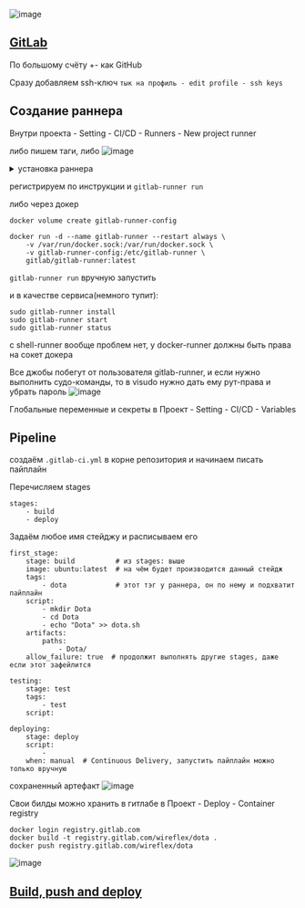![image](https://github.com/user-attachments/assets/d06e49ef-a960-47a5-a9df-09bea2642523)

## [GitLab](https://gitlab.com/)

По большому счёту +- как GitHub

Сразу добавляем ssh-ключ ```тык на профиль - edit profile - ssh keys```

## Создание раннера

Внутри проекта - Setting - CI/CD - Runners - New project runner

либо пишем таги, либо ![image](https://github.com/user-attachments/assets/9f1ab826-a0c7-467a-9092-bf2bad94d6d6)

<details> <summary>установка раннера</summary>

``` 
# Download the binary for your system
sudo curl -L --output /usr/local/bin/gitlab-runner https://gitlab-runner-downloads.s3.amazonaws.com/latest/binaries/gitlab-runner-linux-amd64

# Give it permission to execute
sudo chmod +x /usr/local/bin/gitlab-runner

# Create a GitLab Runner user
sudo useradd --comment 'GitLab Runner' --create-home gitlab-runner --shell /bin/bash

# Install and run as a service
sudo gitlab-runner install --user=gitlab-runner --working-directory=/home/gitlab-runner
sudo gitlab-runner start
```
</details>

регистрируем по инструкции и ```gitlab-runner run```

либо через докер
```
docker volume create gitlab-runner-config

docker run -d --name gitlab-runner --restart always \
    -v /var/run/docker.sock:/var/run/docker.sock \
    -v gitlab-runner-config:/etc/gitlab-runner \
    gitlab/gitlab-runner:latest
```
```gitlab-runner run``` вручную запустить

и в качестве сервиса(немного тупит):
```
sudo gitlab-runner install
sudo gitlab-runner start
sudo gitlab-runner status
```
с shell-runner вообще проблем нет, у docker-runner должны быть права на сокет докера

Все джобы побегут от пользователя gitlab-runner, и если нужно выполнить судо-команды, то в visudo нужно дать ему рут-права и убрать пароль ![image](https://github.com/user-attachments/assets/effbe15a-4207-4232-9aa2-18d53a8306fa)

Глобальные переменные и секреты в Проект - Setting - CI/CD - Variables

## Pipeline

создаём ```.gitlab-ci.yml``` в корне репозитория и начинаем писать пайплайн

Перечисляем stages
```
stages:
    - build
    - deploy
```

Задаём любое имя стейджу и расписываем его
```
first_stage:
    stage: build          # из stages: выше
    image: ubuntu:latest  # на чём будет производится данный стейдж
    tags:
        - dota            # этот тэг у раннера, он по нему и подхватит пайплайн
    script:
        - mkdir Dota
        - cd Dota
        - echo "Dota" >> dota.sh
    artifacts:
        paths:
            - Dota/
    allow_failure: true  # продолжит выполнять другие stages, даже если этот зафейлится

testing:
    stage: test
    tags: 
        - test
    script:

deploying:
    stage: deploy
    script:
        - 
    when: manual  # Continuous Delivery, запустить пайплайн можно только вручную
```
сохраненный артефакт ![image](https://github.com/user-attachments/assets/1f87b7da-dc3d-4f8c-baa3-788e374b620b)

Свои билды можно хранить в гитлабе в Проект - Deploy - Container registry
```
docker login registry.gitlab.com
docker build -t registry.gitlab.com/wireflex/dota .
docker push registry.gitlab.com/wireflex/dota
```
![image](https://github.com/user-attachments/assets/8bac9d2f-49b8-407c-b991-b218f79ea41e)

## [Build, push and deploy](https://gitlab.com/Wireflex/dota)
